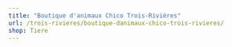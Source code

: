 ```yaml
---
title: "Boutique d'animaux Chico Trois-Rivières"
url: /trois-rivieres/boutique-danimaux-chico-trois-rivieres/
shop: Tiere
---
```

